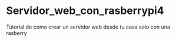 # Servidor_web_con_rasberrypi4
 Tutorial de como crear un servidor web desde tu casa solo con una rasberry
